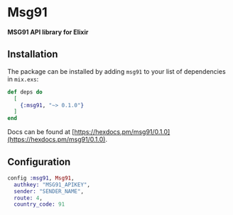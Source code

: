 # Msg91

**MSG91 API library for Elixir**

## Installation

The package can be installed by adding `msg91` to your list of dependencies in `mix.exs`:

```elixir
def deps do
  [
    {:msg91, "~> 0.1.0"}
  ]
end
```
Docs can be found at [https://hexdocs.pm/msg91/0.1.0](https://hexdocs.pm/msg91/0.1.0).

## Configuration

```elixir
config :msg91, Msg91,
  authkey: "MSG91_APIKEY",
  sender: "SENDER_NAME",
  route: 4,
  country_code: 91
```

